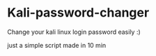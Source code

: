 # Kali-password-changer


Change your kali linux login password 
easily :)

just a simple script made in 10 min


